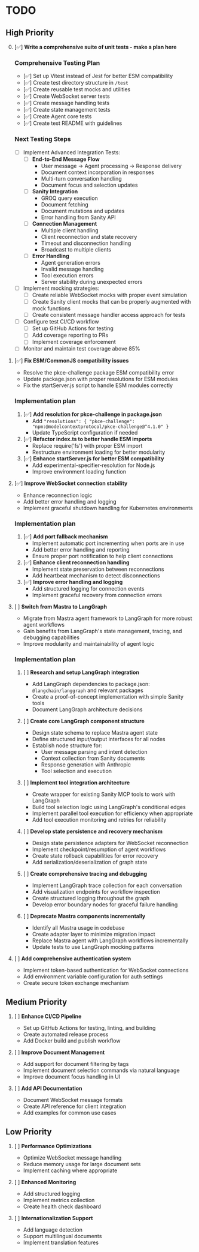 # TODO

## High Priority
0. [✅] **Write a comprehensive suite of unit tests - make a plan here**

    ### Comprehensive Testing Plan
    - [✅] Set up Vitest instead of Jest for better ESM compatibility
    - [✅] Create test directory structure in `/test`
    - [✅] Create reusable test mocks and utilities
    - [✅] Create WebSocket server tests
    - [✅] Create message handling tests
    - [✅] Create state management tests
    - [✅] Create Agent core tests
    - [✅] Create test README with guidelines

    ### Next Testing Steps
    - [ ] Implement Advanced Integration Tests:
      - [ ] **End-to-End Message Flow**
        - User message -> Agent processing -> Response delivery
        - Document context incorporation in responses
        - Multi-turn conversation handling
        - Document focus and selection updates
      - [ ] **Sanity Integration**
        - GROQ query execution
        - Document fetching
        - Document mutations and updates
        - Error handling from Sanity API
      - [ ] **Connection Management**
        - Multiple client handling
        - Client reconnection and state recovery
        - Timeout and disconnection handling
        - Broadcast to multiple clients
      - [ ] **Error Handling**
        - Agent generation errors
        - Invalid message handling
        - Tool execution errors
        - Server stability during unexpected errors

    - [ ] Implement mocking strategies:
      - [ ] Create reliable WebSocket mocks with proper event simulation
      - [ ] Create Sanity client mocks that can be properly augmented with mock functions
      - [ ] Create consistent message handler access approach for tests

    - [ ] Configure test CI/CD workflow
      - [ ] Set up GitHub Actions for testing
      - [ ] Add coverage reporting to PRs
      - [ ] Implement coverage enforcement
    - [ ] Monitor and maintain test coverage above 85%

1. [✅] **Fix ESM/CommonJS compatibility issues**

    - Resolve the pkce-challenge package ESM compatibility error
    - Update package.json with proper resolutions for ESM modules
    - Fix the startServer.js script to handle ESM modules correctly

    ### Implementation plan
    1. [✅] **Add resolution for pkce-challenge in package.json**
         - Add `"resolutions": { "pkce-challenge": "npm:@modelcontextprotocol/pkce-challenge@^4.1.0" }`
         - Update TypeScript configuration if needed
    2. [✅] **Refactor index.ts to better handle ESM imports**
         - Replace require('fs') with proper ESM import 
         - Restructure environment loading for better modularity
    3. [✅] **Enhance startServer.js for better ESM compatibility**
         - Add experimental-specifier-resolution for Node.js
         - Improve environment loading function

2. [✅] **Improve WebSocket connection stability**

    - Enhance reconnection logic
    - Add better error handling and logging
    - Implement graceful shutdown handling for Kubernetes environments

    ### Implementation plan
    1. [✅] **Add port fallback mechanism**
         - Implement automatic port incrementing when ports are in use
         - Add better error handling and reporting
         - Ensure proper port notification to help client connections
    2. [✅] **Enhance client reconnection handling**
         - Implement state preservation between reconnections
         - Add heartbeat mechanism to detect disconnections
    3. [✅] **Improve error handling and logging**
         - Add structured logging for connection events
         - Implement graceful recovery from connection errors

3. [ ] **Switch from Mastra to LangGraph**

    - Migrate from Mastra agent framework to LangGraph for more robust agent workflows
    - Gain benefits from LangGraph's state management, tracing, and debugging capabilities
    - Improve modularity and maintainability of agent logic

    ### Implementation plan
    1. [ ] **Research and setup LangGraph integration**
         - Add LangGraph dependencies to package.json: `@langchain/langgraph` and relevant packages
         - Create a proof-of-concept implementation with simple Sanity tools
         - Document LangGraph architecture decisions
    
    2. [ ] **Create core LangGraph component structure**
         - Design state schema to replace Mastra agent state
         - Define structured input/output interfaces for all nodes
         - Establish node structure for:
           - User message parsing and intent detection
           - Context collection from Sanity documents
           - Response generation with Anthropic
           - Tool selection and execution
    
    3. [ ] **Implement tool integration architecture**
         - Create wrapper for existing Sanity MCP tools to work with LangGraph
         - Build tool selection logic using LangGraph's conditional edges
         - Implement parallel tool execution for efficiency when appropriate
         - Add tool execution monitoring and retries for reliability
    
    4. [ ] **Develop state persistence and recovery mechanism**
         - Design state persistence adapters for WebSocket reconnection
         - Implement checkpoint/resumption of agent workflows
         - Create state rollback capabilities for error recovery
         - Add serialization/deserialization of graph state
    
    5. [ ] **Create comprehensive tracing and debugging**
         - Implement LangGraph trace collection for each conversation
         - Add visualization endpoints for workflow inspection
         - Create structured logging throughout the graph
         - Develop error boundary nodes for graceful failure handling
    
    6. [ ] **Deprecate Mastra components incrementally**
         - Identify all Mastra usage in codebase
         - Create adapter layer to minimize migration impact
         - Replace Mastra agent with LangGraph workflows incrementally
         - Update tests to use LangGraph mocking patterns

4. [ ] **Add comprehensive authentication system**

    - Implement token-based authentication for WebSocket connections
    - Add environment variable configuration for auth settings
    - Create secure token exchange mechanism

## Medium Priority
1. [ ] **Enhance CI/CD Pipeline**

    - Set up GitHub Actions for testing, linting, and building
    - Create automated release process
    - Add Docker build and publish workflow

2. [ ] **Improve Document Management**

    - Add support for document filtering by tags
    - Implement document selection commands via natural language
    - Improve document focus handling in UI

3. [ ] **Add API Documentation**

    - Document WebSocket message formats
    - Create API reference for client integration
    - Add examples for common use cases

## Low Priority
1. [ ] **Performance Optimizations**

    - Optimize WebSocket message handling
    - Reduce memory usage for large document sets
    - Implement caching where appropriate

2. [ ] **Enhanced Monitoring**

    - Add structured logging
    - Implement metrics collection
    - Create health check dashboard

3. [ ] **Internationalization Support**

    - Add language detection
    - Support multilingual documents
    - Implement translation features 